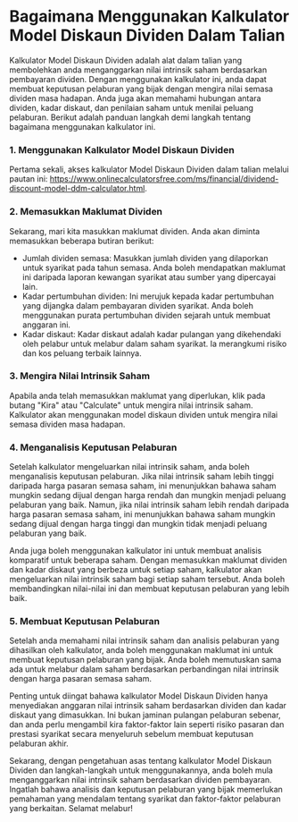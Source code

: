 Bagaimana Menggunakan Kalkulator Model Diskaun Dividen Dalam Talian
===================================================================

Kalkulator Model Diskaun Dividen adalah alat dalam talian yang membolehkan anda menganggarkan nilai intrinsik saham berdasarkan pembayaran dividen. Dengan menggunakan kalkulator ini, anda dapat membuat keputusan pelaburan yang bijak dengan mengira nilai semasa dividen masa hadapan. Anda juga akan memahami hubungan antara dividen, kadar diskaut, dan penilaian saham untuk menilai peluang pelaburan. Berikut adalah panduan langkah demi langkah tentang bagaimana menggunakan kalkulator ini.

### 1. Menggunakan Kalkulator Model Diskaun Dividen

Pertama sekali, akses kalkulator Model Diskaun Dividen dalam talian melalui pautan ini: <https://www.onlinecalculatorsfree.com/ms/financial/dividend-discount-model-ddm-calculator.html>.

### 2. Memasukkan Maklumat Dividen

Sekarang, mari kita masukkan maklumat dividen. Anda akan diminta memasukkan beberapa butiran berikut:

- Jumlah dividen semasa: Masukkan jumlah dividen yang dilaporkan untuk syarikat pada tahun semasa. Anda boleh mendapatkan maklumat ini daripada laporan kewangan syarikat atau sumber yang dipercayai lain.
- Kadar pertumbuhan dividen: Ini merujuk kepada kadar pertumbuhan yang dijangka dalam pembayaran dividen syarikat. Anda boleh menggunakan purata pertumbuhan dividen sejarah untuk membuat anggaran ini.
- Kadar diskaut: Kadar diskaut adalah kadar pulangan yang dikehendaki oleh pelabur untuk melabur dalam saham syarikat. Ia merangkumi risiko dan kos peluang terbaik lainnya.

### 3. Mengira Nilai Intrinsik Saham

Apabila anda telah memasukkan maklumat yang diperlukan, klik pada butang "Kira" atau "Calculate" untuk mengira nilai intrinsik saham. Kalkulator akan menggunakan model diskaun dividen untuk mengira nilai semasa dividen masa hadapan.

### 4. Menganalisis Keputusan Pelaburan

Setelah kalkulator mengeluarkan nilai intrinsik saham, anda boleh menganalisis keputusan pelaburan. Jika nilai intrinsik saham lebih tinggi daripada harga pasaran semasa saham, ini menunjukkan bahawa saham mungkin sedang dijual dengan harga rendah dan mungkin menjadi peluang pelaburan yang baik. Namun, jika nilai intrinsik saham lebih rendah daripada harga pasaran semasa saham, ini menunjukkan bahawa saham mungkin sedang dijual dengan harga tinggi dan mungkin tidak menjadi peluang pelaburan yang baik.

Anda juga boleh menggunakan kalkulator ini untuk membuat analisis komparatif untuk beberapa saham. Dengan memasukkan maklumat dividen dan kadar diskaut yang berbeza untuk setiap saham, kalkulator akan mengeluarkan nilai intrinsik saham bagi setiap saham tersebut. Anda boleh membandingkan nilai-nilai ini dan membuat keputusan pelaburan yang lebih baik.

### 5. Membuat Keputusan Pelaburan

Setelah anda memahami nilai intrinsik saham dan analisis pelaburan yang dihasilkan oleh kalkulator, anda boleh menggunakan maklumat ini untuk membuat keputusan pelaburan yang bijak. Anda boleh memutuskan sama ada untuk melabur dalam saham berdasarkan perbandingan nilai intrinsik dengan harga pasaran semasa saham.

Penting untuk diingat bahawa kalkulator Model Diskaun Dividen hanya menyediakan anggaran nilai intrinsik saham berdasarkan dividen dan kadar diskaut yang dimasukkan. Ini bukan jaminan pulangan pelaburan sebenar, dan anda perlu mengambil kira faktor-faktor lain seperti risiko pasaran dan prestasi syarikat secara menyeluruh sebelum membuat keputusan pelaburan akhir.

Sekarang, dengan pengetahuan asas tentang kalkulator Model Diskaun Dividen dan langkah-langkah untuk menggunakannya, anda boleh mula menganggarkan nilai intrinsik saham berdasarkan dividen pembayaran. Ingatlah bahawa analisis dan keputusan pelaburan yang bijak memerlukan pemahaman yang mendalam tentang syarikat dan faktor-faktor pelaburan yang berkaitan. Selamat melabur!